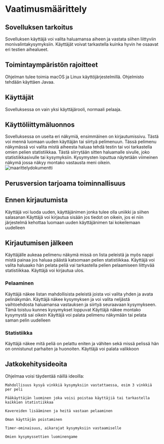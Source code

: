 # Vaatimusmäärittely #
## Sovelluksen tarkoitus ##

Sovelluksen käyttäjä voi valita haluamansa aiheen ja vastata siihen liittyviin monivalintakysymyksiin. Käyttäjät voivat tarkastella kuinka hyvin he osaavat eri testien aihealueet.

## Toimintaympäristön rajoitteet ##
Ohjelman tulee toimia macOS ja Linux käyttöjärjestelmillä.
Ohjelmisto tehdään käyttäen Javaa.

## Käyttäjät ##
Sovelluksessa on vain yksi käyttäjärooli, normaali pelaaja. 

## Käyttöliittymäluonnos ##
Sovelluksessa on useita eri näkymiä, ensimmäinen on kirjautumissivu. Tästä voi mennä luomaan uuden käyttäjän tai siirtyä pelimenuun. Tässä pelimenu näkymässä voi valita mistä aiheesta haluaa tehdä testin tai
voi tarkastella omien pelien statistiikkaa. Tästä siirrytään sitten haluamalle sivulle, joko statistiikkasivulle tai kysymyksiin. Kysymysten loputtua näytetään viimeinen näkymä jossa näkyy montako vastausta meni oikein.
![maarittelydokumentti](https://user-images.githubusercontent.com/80842633/112718011-f77b0400-8ef8-11eb-9ef4-2fdcc7480d99.jpg)



## Perusversion tarjoama toiminnallisuus ##
## Ennen kirjautumista ##
Käyttäjä voi luoda uuden, käyttäjänimen jonka tulee olla uniikki ja siihen salasanan
Käyttäjä voi kirjautua sisään jos tiedot on oikein, jos ei niin järjestelmä kehottaa luomaan uuden käyttäjänimen tai kokeilemaan uudelleen

## Kirjautumisen jälkeen ##
Käyttäjälle aukeaa pelimenu näkymä missä on lista peleistä ja myös nappi mistä painaa jos haluaa päästä katsomaan pelien statistiikkaa.
Käyttäjä voi valita haluaako hän pelata peliä vai tarkastella pelien pelaamiseen liittyvää statistiikkaa.
Käyttäjä voi kirjautua ulos.

### Pelaaminen ###
Käyttäjä näkee listan mahdollisista peleistä joista voi valita yhden ja avata pelinäkymän.
Käyttäjä näkee kysymyksen ja voi valita neljästä vaihtoehdosta haluamansa vastauksen ja siirtyä seuraavaan kysymykseen.
	Tämä toistuu kunnes kysymykset loppuvat
Käyttäjä näkee montako kysymystä sai oikein
Käyttäjä voi palata pelimenu näkymään tai pelata saman pelin uudelleen

### Statistiikka ###
Käyttäjä näkee mitä peliä on pelattu eniten ja vähiten sekä missä pelissä hän on onnistunut parhaiten ja huonoiten.
Käyttäjä voi palata valikkoon

## Jatkokehitysideoita ##
Ohjelmaa voisi täydentää näillä ideoilla:
	
	Mahdollisuus kysyä vinkkiä kysymyksiin vastattaessa, esim 3 vinkkiä per peli
	
	Pääkäyttäjän luominen joka voisi poistaa käyttäjiä tai tarkastella kaikkien statistiikkaa
	
	Kavereiden lisääminen ja heitä vastaan pelaaminen
	
	Oman käyttäjän poistaminen
	
	Timer-ominaisuus, aikarajat kysymyksiin vastaamiselle
	
	Omien kysymyssettien luominengame




